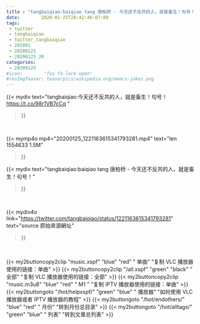```yaml
---
title : "tangbaiqiao:baiqiao tang 唐柏桥 - 今天还不反共的人，就是畜生！句号！"
date:        2020-01-25T20:42:40-07:00
tags:
 - twitter
 - tangbaiqiao
 - twitter_tangbaiqiao
 - 202001
 - 20200125
 - 20200125_20
categories:
 - 20200125
#icon:        "fas fa-lock-open"
#resImgTeaser: teaserpics/wikipedia.org/emacs-jokes.png
---
```


{{< mydiv text="tangbaiqiao:今天还不反共的人，就是畜生！句号！ https://t.co/98r1VB7cCq "
>}}
<br>


{{< mymp4o mp4="20200125_1221163615341793281.mp4"
text="len 1554633    1.5M"
>}}


{{< mydiv text="tangbaiqiao:baiqiao tang 唐柏桥 - 今天还不反共的人，就是畜生！句号！"
>}}
<br>

{{< mydiv4o link="https://twitter.com/tangbaiqiao/status/1221163615341793281"
text="source 原始來源網址"
>}}


<br>




{{< my2buttoncopy2clip "music.xspf"        "blue"   "red"    " 单曲"  "复制 VLC 播放器使用的链接：单曲" >}} {{< my2buttoncopy2clip "/all.xspf"         "green"  "black"  " 全部"  "复制 VLC 播放器使用的链接：全部" >}} {{< my2buttoncopy2clip "music.m3u8"        "blue"   "red"    " M1 "    "复制 IPTV 播放器使用的链接：单曲" >}} {{< my2buttongoto      "/hot/helpxspf/"    "green"  "blue"   " 播放器" "如何使用 VLC 播放器或者 IPTV 播放器的教程" >}} {{< my2buttongoto      "/hot/endothers/"   "blue"   "red"    " 月份"   "转到月份总目录" >}} {{< my2buttongoto      "/hot/alltags/"     "green"  "blue"   " 列表"   "转到文章总列表" >}} 
